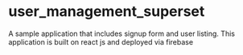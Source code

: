 # user_management_superset
A sample application that includes signup form and user listing. This application is built on react js and deployed via firebase
